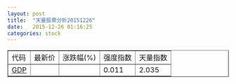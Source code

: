 ```yaml
---
layout: post
title:  "天量股票分析20151226"
date:   2015-12-26 01:16:25
categories: stock
---
```

<script type="text/javascript">
var stockList = []
stockList.push('gb_gdp');
</script>

<table border="1">
 <tr>
  <td>代码</td>
  <td>最新价</td>
  <td>涨跌幅(%)</td>
 <td>强度指数</td>
 <td>天量指数</td>
</tr>
  <tr id="gdp"><td><a href="http://stock.finance.sina.com.cn/usstock/quotes/GDP.html" target="_blank">GDP</a></td><td></td><td></td><td>0.011</td><td>2.035</td></tr>
</table>
